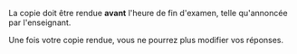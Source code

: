 La copie doit être rendue **avant** l'heure de fin d'examen, telle qu'annoncée par l'enseignant.

Une fois votre copie rendue, vous ne pourrez plus modifier vos réponses.
